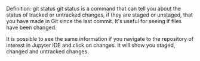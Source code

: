 Definition: git status
git status is a command that can tell you about the status of tracked or untracked changes, if they are staged or unstaged, that you have made in Git since the last commit. It's useful for seeing if files have been changed.

It is possible to see the same information if you navigate to the repository of interest in Jupyter IDE and click on changes. It will show you staged, changed and untracked changes. 